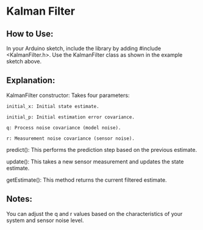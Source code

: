 # Kalman Filter

## How to Use:
In your Arduino sketch, include the library by adding #include <KalmanFilter.h>.
Use the KalmanFilter class as shown in the example sketch above.

## Explanation:
KalmanFilter constructor: Takes four parameters:

	initial_x: Initial state estimate.
	
	initial_p: Initial estimation error covariance.
	
	q: Process noise covariance (model noise).
	
	r: Measurement noise covariance (sensor noise).
	
	
predict(): This performs the prediction step based on the previous estimate.

update(): This takes a new sensor measurement and updates the state estimate.

getEstimate(): This method returns the current filtered estimate.

## Notes:
You can adjust the q and r values based on the characteristics of your system and sensor noise level.
